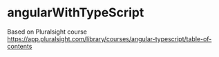 # angularWithTypeScript
Based on Pluralsight course https://app.pluralsight.com/library/courses/angular-typescript/table-of-contents
